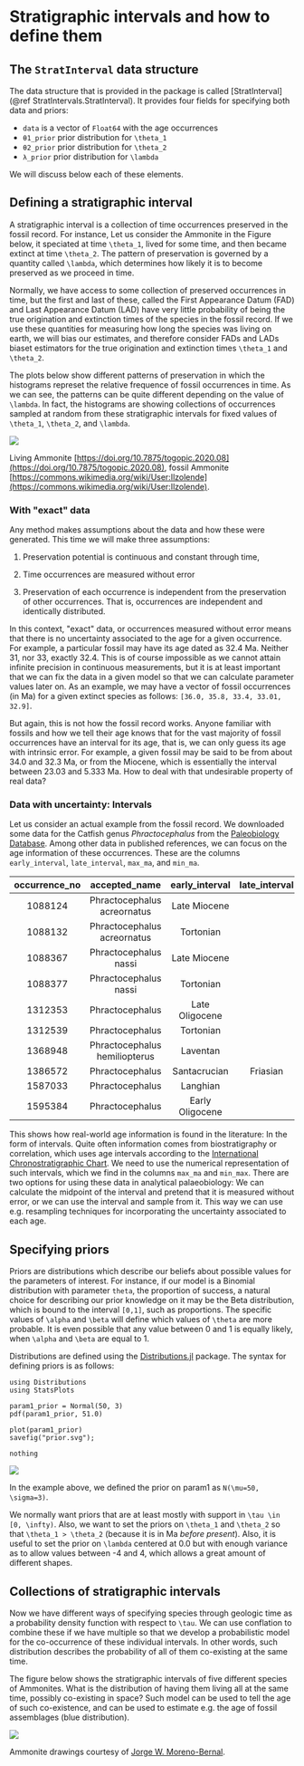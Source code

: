 # Stratigraphic intervals and how to define them

## The `StratInterval` data structure

The data structure that is provided in the package is called [StratInterval](@ref StratIntervals.StratInterval). It provides four fields for specifying both data and priors:

- `data` is a vector of `Float64` with the age occurrences
- `θ1_prior` prior distribution for ``\theta_1``  
- `θ2_prior` prior distribution for ``\theta_2``
- `λ_prior` prior distribution for ``\lambda``

We will discuss below each of these elements.
    
## Defining a stratigraphic interval

A stratigraphic interval is a collection of time occurrences preserved in the fossil record. For instance, Let us consider the Ammonite in the Figure below, it speciated at time ``\theta_1``, lived for some time, and then became extinct at time ``\theta_2``. The pattern of preservation is governed by a quantity called ``\lambda``, which determines how likely it is to become preserved as we proceed in time.

Normally, we have access to some collection of preserved occurrences in time, but the first and last of these, called the First Appearance Datum (FAD) and Last Appearance Datum (LAD) have very little probability of being the true origination and extinction times of the species in the fossil record. If we use these quantities for measuring how long the species was living on earth, we will bias our estimates, and therefore consider FADs and LADs biaset estimators for the true origination and extinction times ``\theta_1`` and ``\theta_2``.

The plots below show different patterns of preservation in which the histograms represet the relative frequence of fossil occurrences in time. As we can see, the patterns can be quite different depending on the value of ``\lambda``. In fact, the histograms are showing collections of occurrences sampled at random from these stratigraphic intervals for fixed values of ``\theta_1``, ``\theta_2``, and ``\lambda``.    

![](assets/stratintervals_plate.svg)

Living Ammonite [https://doi.org/10.7875/togopic.2020.08](https://doi.org/10.7875/togopic.2020.08), fossil Ammonite [https://commons.wikimedia.org/wiki/User:Ilzolende](https://commons.wikimedia.org/wiki/User:Ilzolende).

### With "exact" data

Any method makes assumptions about the data and how these were generated. This time we will make three assumptions:

1. Preservation potential is continuous and constant through time,

2. Time occurrences are measured without error

3. Preservation of each occurrence is independent from the preservation of other occurrences. That is, occurrences are independent and identically distributed. 

In this context, "exact" data, or occurrences measured without error means that there is no uncertainty associated to the age for a given occurrence. For example, a particular fossil may have its age dated as 32.4 Ma. Neither 31, nor 33, exactly 32.4. This is of course impossible as we cannot attain infinite precision in continuous measurements, but it is at least important that we can fix the data in a given model so that we can calculate parameter values later on. As an example, we may have a vector of fossil occurrences (in Ma) for a given extinct species as follows: `[36.0, 35.8, 33.4, 33.01, 32.9]`.

But again, this is not how the fossil record works. Anyone familiar with fossils and how we tell their age knows that for the vast majority of fossil occurrences have an interval for its age, that is, we can only guess its age with intrinsic error. For example, a given fossil may be said to be from about 34.0 and 32.3 Ma, or from the Miocene, which is essentially the interval between 23.03 and 5.333 Ma. How to deal with that undesirable property of real data?

### Data with uncertainty: Intervals

Let us consider an actual example from the fossil record. We downloaded some data for the Catfish genus _Phractocephalus_ from the [Paleobiology Database](https://paleobiodb.org/). Among other data in published references, we can focus on the age information of these occurrences. These are the columns `early_interval`, `late_interval`, `max_ma`, and `min_ma`.

| occurrence_no |         accepted_name         |  early_interval | late_interval | max_ma | min_ma | midpoint_ma | interval_length |
|:-------------:|:-----------------------------:|:---------------:|:-------------:|:------:|:------:|:-----------:|:---------------:|
|    1088124    |  Phractocephalus acreornatus  |   Late Miocene  |               |  11.63 |  5.333 |    8.4815   |      6.297      |
|    1088132    |  Phractocephalus acreornatus  |    Tortonian    |               |  11.63 |  7.246 |    9.438    |      4.384      |
|    1088367    |     Phractocephalus nassi     |   Late Miocene  |               |  11.63 |  5.333 |    8.4815   |      6.297      |
|    1088377    |     Phractocephalus nassi     |    Tortonian    |               |  11.63 |  7.246 |    9.438    |      4.384      |
|    1312353    |        Phractocephalus        |  Late Oligocene |               |  27.82 |  23.03 |    25.425   |       4.79      |
|    1312539    |        Phractocephalus        |    Tortonian    |               |  11.63 |  7.246 |    9.438    |      4.384      |
|    1368948    | Phractocephalus hemiliopterus |     Laventan    |               |  13.7  |  10.9  |     12.3    |       2.8       |
|    1386572    |        Phractocephalus        |   Santacrucian  |    Friasian   |  17.4  |  15.4  |     16.4    |        2        |
|    1587033    |        Phractocephalus        |     Langhian    |               |  15.98 |  13.82 |     14.9    |       2.16      |
|    1595384    |        Phractocephalus        | Early Oligocene |               |  33.9  |  27.82 |    30.86    |       6.08      |

This shows how real-world age information is found in the literature: In the form of intervals. Quite often information comes from biostratigraphy or correlation, which uses age intervals according to the [International Chronostratigraphic Chart](https://stratigraphy.org/chart). We need to use the numerical representation of such intervals, which we find in the columns `max_ma` and `min_max`. There are two options for using these data in analytical palaeobiology: We can calculate the midpoint of the interval and pretend that it is measured without error, or we can use the interval and sample from it. This way we can use e.g. resampling techniques for incorporating the uncertainty associated to each age. 
 
## Specifying priors

Priors are distributions which describe our beliefs about possible values for the parameters of interest. For instance, if our model is a Binomial distribution with parameter ``theta``, the proportion of success, a natural choice for describing our prior knowledge on it may be the Beta distribution, which is bound to the interval ``[0,1]``, such as proportions. The specific values of ``\alpha`` and ``\beta`` will define which values of ``\theta`` are more probable. It is even possible that any value between 0 and 1 is equally likely, when ``\alpha`` and ``\beta`` are equal to 1.

Distributions are defined using the [Distributions.jl](https://juliastats.org/Distributions.jl/) package. The syntax for defining priors is as follows:

```@repl
using Distributions
using StatsPlots

param1_prior = Normal(50, 3)
pdf(param1_prior, 51.0)

plot(param1_prior)
savefig("prior.svg");

nothing
```

![](prior.svg)

In the example above, we defined the prior on param1 as ``N(\mu=50, \sigma=3)``.

We normally want priors that are at least mostly with support in ``\tau \in [0, \infty)``. Also, we want to set the priors on ``\theta_1`` and ``\theta_2`` so that ``\theta_1 > \theta_2`` (because it is in Ma _before present_). Also, it is useful to set the prior on ``\lambda`` centered at 0.0 but with enough variance as to allow values between -4 and 4, which allows a great amount of different shapes.

## Collections of stratigraphic intervals

Now we have different ways of specifying species through geologic time as a probability density function with respect to ``\tau``. We can use conflation to combine these if we have multiple so that we develop a probabilistic model for the co-occurrence of these individual intervals. In other words, such distribution describes the probability of all of them co-existing at the same time.

The figure below shows the stratigraphic intervals of five different species of Ammonites. What is the distribution of having them living all at the same time, possibly co-existing in space? Such model can be used to tell the age of such co-existence, and can be used to estimate e.g. the age of fossil assemblages (blue distribution).

![](assets/conflation_plate.svg)

Ammonite drawings courtesy of [Jorge W. Moreno-Bernal](https://www.researchgate.net/profile/Jorge-Moreno-Bernal).
